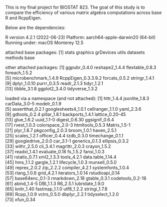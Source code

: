 This is my final project for BIOSTAT 823. The goal of this study is to compare the efficiency of various matrix algebra computations across base R and RcppEigen.

Below are the dependencies:

R version 4.2.1 (2022-06-23)
Platform: aarch64-apple-darwin20 (64-bit)
Running under: macOS Monterey 12.5

attached base packages:
[1] stats     graphics  grDevices utils     datasets  methods   base     

other attached packages:
 [1] ggpubr_0.4.0         reshape2_1.4.4       flextable_0.8.3      foreach_1.5.2       
 [5] microbenchmark_1.4.9 RcppEigen_0.3.3.9.2  forcats_0.5.2        stringr_1.4.1       
 [9] dplyr_1.0.10         purrr_0.3.5          readr_2.1.3          tidyr_1.2.1         
[13] tibble_3.1.8         ggplot2_3.4.0        tidyverse_1.3.2     

loaded via a namespace (and not attached):
 [1] httr_1.4.4          jsonlite_1.8.3      carData_3.0-5       modelr_0.1.9       
 [5] assertthat_0.2.1    googlesheets4_1.0.1 cellranger_1.1.0    yaml_2.3.6         
 [9] gdtools_0.2.4       pillar_1.8.1        backports_1.4.1     lattice_0.20-45    
[13] glue_1.6.2          uuid_1.1-0          digest_0.6.30       ggsignif_0.6.4     
[17] rvest_1.0.3         colorspace_2.0-3    htmltools_0.5.3     Matrix_1.5-1       
[21] plyr_1.8.7          pkgconfig_2.0.3     broom_1.0.1         haven_2.5.1        
[25] scales_1.2.1        officer_0.4.4       tzdb_0.3.0          timechange_0.1.1   
[29] googledrive_2.0.0   car_3.1-1           generics_0.1.3      ellipsis_0.3.2     
[33] withr_2.5.0         cli_3.4.1           magrittr_2.0.3      crayon_1.5.2       
[37] readxl_1.4.1        evaluate_0.18       fs_1.5.2            fansi_1.0.3        
[41] rstatix_0.7.1       xml2_1.3.3          tools_4.2.1         data.table_1.14.4  
[45] hms_1.1.2           gargle_1.2.1        lifecycle_1.0.3     munsell_0.5.0      
[49] reprex_2.0.2        zip_2.2.2           compiler_4.2.1      systemfonts_1.0.4  
[53] rlang_1.0.6         grid_4.2.1          iterators_1.0.14    rstudioapi_0.14    
[57] base64enc_0.1-3     rmarkdown_2.18      gtable_0.3.1        codetools_0.2-18   
[61] abind_1.4-5         DBI_1.1.3           R6_2.5.1            lubridate_1.9.0    
[65] knitr_1.40          fastmap_1.1.0       utf8_1.2.2          stringi_1.7.8      
[69] Rcpp_1.0.9          vctrs_0.5.0         dbplyr_2.2.1        tidyselect_1.2.0   
[73] xfun_0.34   
